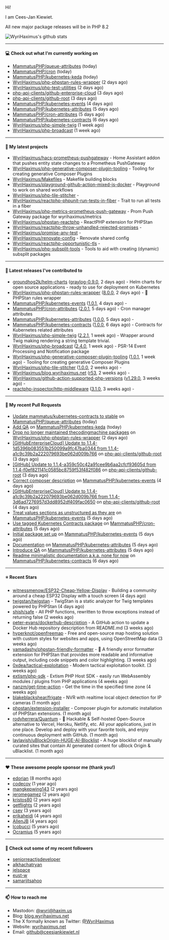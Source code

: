 Hi!

I am Cees-Jan Kiewiet.

All new major package releases will be in PHP 8.2

![WyriHaximus's github stats](https://github-readme-stats.vercel.app/api?username=WyriHaximus&show_icons=true)

---

#### 💻 Check out what I'm currently working on

- [MammatusPHP/queue-attributes](https://github.com/MammatusPHP/queue-attributes) (today)
- [MammatusPHP/cron](https://github.com/MammatusPHP/cron) (today)
- [MammatusPHP/kubernetes-keda](https://github.com/MammatusPHP/kubernetes-keda) (today)
- [WyriHaximus/php-phpstan-rules-wrapper](https://github.com/WyriHaximus/php-phpstan-rules-wrapper) (2 days ago)
- [WyriHaximus/php-test-utilities](https://github.com/WyriHaximus/php-test-utilities) (2 days ago)
- [php-api-clients/github-enterprise-cloud](https://github.com/php-api-clients/github-enterprise-cloud) (3 days ago)
- [php-api-clients/github-root](https://github.com/php-api-clients/github-root) (3 days ago)
- [MammatusPHP/kubernetes-events](https://github.com/MammatusPHP/kubernetes-events) (4 days ago)
- [MammatusPHP/kubernetes-attributes](https://github.com/MammatusPHP/kubernetes-attributes) (5 days ago)
- [MammatusPHP/cron-attributes](https://github.com/MammatusPHP/cron-attributes) (5 days ago)
- [MammatusPHP/kubernetes-contracts](https://github.com/MammatusPHP/kubernetes-contracts) (6 days ago)
- [WyriHaximus/php-simple-twig](https://github.com/WyriHaximus/php-simple-twig) (1 week ago)
- [WyriHaximus/php-broadcast](https://github.com/WyriHaximus/php-broadcast) (1 week ago)

---

#### 🌱 My latest projects

- [WyriHaximus/hacs-prometheus-pushgateway](https://github.com/WyriHaximus/hacs-prometheus-pushgateway) - Home Assistant addon that pushes entity state changes to a Prometheus PushGateway
- [WyriHaximus/php-generative-composer-plugin-tooling](https://github.com/WyriHaximus/php-generative-composer-plugin-tooling) - Tooling for creating generative Composer Plugins
- [WyriHaximus/Makefiles](https://github.com/WyriHaximus/Makefiles) - Makefile building blocks
- [WyriHaximus/playground-github-action-mixed-js-docker](https://github.com/WyriHaximus/playground-github-action-mixed-js-docker) - Playground to work on shared workflows
- [WyriHaximus/php-tile-stitcher](https://github.com/WyriHaximus/php-tile-stitcher) - 
- [WyriHaximus/reactphp-phpunit-run-tests-in-fiber](https://github.com/WyriHaximus/reactphp-phpunit-run-tests-in-fiber) - Trait to run all tests in a fiber
- [WyriHaximus/php-metrics-prometheus-push-gateway](https://github.com/WyriHaximus/php-metrics-prometheus-push-gateway) - Prom Push Gateway package for wyrihaximus/metrics
- [WyriHaximus/phpstan-reactphp](https://github.com/WyriHaximus/phpstan-reactphp) - ReactPHP extension for PHPStan
- [WyriHaximus/reactphp-throw-unhandled-rejected-promises](https://github.com/WyriHaximus/reactphp-throw-unhandled-rejected-promises) - 
- [WyriHaximus/promise-any-test](https://github.com/WyriHaximus/promise-any-test) - 
- [WyriHaximus/renovate-config](https://github.com/WyriHaximus/renovate-config) - Renovate shared config
- [WyriHaximus/reactphp-opportunistic-tls](https://github.com/WyriHaximus/reactphp-opportunistic-tls) - 
- [WyriHaximus/php-subsplit-tools](https://github.com/WyriHaximus/php-subsplit-tools) - Tools to aid with creating (dynamic) subsplit packages

---

#### 🔭 Latest releases I've contributed to

- [groundhog2k/helm-charts](https://github.com/groundhog2k/helm-charts) ([graylog-0.9.0](https://github.com/groundhog2k/helm-charts/releases/tag/graylog-0.9.0), 2 days ago) - Helm charts for open source applications - ready to use for deployment on Kubernetes
- [WyriHaximus/php-phpstan-rules-wrapper](https://github.com/WyriHaximus/php-phpstan-rules-wrapper) ([8.0.0](https://github.com/WyriHaximus/php-phpstan-rules-wrapper/releases/tag/8.0.0), 2 days ago) - 🌯 PHPStan rules wrapper
- [MammatusPHP/kubernetes-events](https://github.com/MammatusPHP/kubernetes-events) ([1.0.1](https://github.com/MammatusPHP/kubernetes-events/releases/tag/1.0.1), 4 days ago) - 
- [MammatusPHP/cron-attributes](https://github.com/MammatusPHP/cron-attributes) ([2.0.1](https://github.com/MammatusPHP/cron-attributes/releases/tag/2.0.1), 5 days ago) - Cron manager attributes
- [MammatusPHP/kubernetes-attributes](https://github.com/MammatusPHP/kubernetes-attributes) ([1.0.0](https://github.com/MammatusPHP/kubernetes-attributes/releases/tag/1.0.0), 5 days ago) - 
- [MammatusPHP/kubernetes-contracts](https://github.com/MammatusPHP/kubernetes-contracts) ([1.0.0](https://github.com/MammatusPHP/kubernetes-contracts/releases/tag/1.0.0), 6 days ago) - Contracts for Kubernetes related attributes
- [WyriHaximus/php-simple-twig](https://github.com/WyriHaximus/php-simple-twig) ([2.2.1](https://github.com/WyriHaximus/php-simple-twig/releases/tag/2.2.1), 1 week ago) - Wrapper around Twig making rendering a string template trivial.
- [WyriHaximus/php-broadcast](https://github.com/WyriHaximus/php-broadcast) ([2.4.0](https://github.com/WyriHaximus/php-broadcast/releases/tag/2.4.0), 1 week ago) - PSR-14 Event Processing and Notification package
- [WyriHaximus/php-generative-composer-plugin-tooling](https://github.com/WyriHaximus/php-generative-composer-plugin-tooling) ([1.0.1](https://github.com/WyriHaximus/php-generative-composer-plugin-tooling/releases/tag/1.0.1), 1 week ago) - Tooling for creating generative Composer Plugins
- [WyriHaximus/php-tile-stitcher](https://github.com/WyriHaximus/php-tile-stitcher) ([1.0.0](https://github.com/WyriHaximus/php-tile-stitcher/releases/tag/1.0.0), 2 weeks ago) - 
- [WyriHaximus/blog.wyrihaximus.net](https://github.com/WyriHaximus/blog.wyrihaximus.net) ([r53](https://github.com/WyriHaximus/blog.wyrihaximus.net/releases/tag/r53), 2 weeks ago) - 
- [WyriHaximus/github-action-supported-php-versions](https://github.com/WyriHaximus/github-action-supported-php-versions) ([v1.29.0](https://github.com/WyriHaximus/github-action-supported-php-versions/releases/tag/v1.29.0), 3 weeks ago) - 
- [reactphp-inspector/http-middleware](https://github.com/reactphp-inspector/http-middleware) ([3.1.0](https://github.com/reactphp-inspector/http-middleware/releases/tag/3.1.0), 3 weeks ago) - 

---

#### 🔨 My recent Pull Requests

- [Update mammatus/kubernetes-contracts to stable](https://github.com/MammatusPHP/queue-attributes/pull/6) on [MammatusPHP/queue-attributes](https://github.com/MammatusPHP/queue-attributes) (today)
- [Add QA](https://github.com/MammatusPHP/kubernetes-keda/pull/1) on [MammatusPHP/kubernetes-keda](https://github.com/MammatusPHP/kubernetes-keda) (today)
- [Drop no longer maintained thecodingmachine packages](https://github.com/WyriHaximus/php-phpstan-rules-wrapper/pull/134) on [WyriHaximus/php-phpstan-rules-wrapper](https://github.com/WyriHaximus/php-phpstan-rules-wrapper) (2 days ago)
- [[GitHubEnterpriseCloud] Update to 1.1.4-1d5396b083551b250099a9fc47ba0344 from 1.1.4-a1c9c39b2a222079693be062d009b766](https://github.com/php-api-clients/github-root/pull/1317) on [php-api-clients/github-root](https://github.com/php-api-clients/github-root) (3 days ago)
- [[GitHub] Update to 1.1.4-a359c50c42a91cee9b6aa2cfcf93605d from 1.1.4-f0ef821141c0585bc8759f53f482f086](https://github.com/php-api-clients/github-root/pull/1316) on [php-api-clients/github-root](https://github.com/php-api-clients/github-root) (3 days ago)
- [Correct composer description](https://github.com/MammatusPHP/kubernetes-events/pull/4) on [MammatusPHP/kubernetes-events](https://github.com/MammatusPHP/kubernetes-events) (4 days ago)
- [[GitHubEnterpriseCloud] Update to 1.1.4-a1c9c39b2a222079693be062d009b766 from 1.1.4-3d6ad7276957d3dd8952df409fac0650](https://github.com/php-api-clients/github-root/pull/1315) on [php-api-clients/github-root](https://github.com/php-api-clients/github-root) (4 days ago)
- [Treat values sections as unstructured as they are](https://github.com/MammatusPHP/kubernetes-events/pull/3) on [MammatusPHP/kubernetes-events](https://github.com/MammatusPHP/kubernetes-events) (5 days ago)
- [Use tagged Kubernetes Contracts package](https://github.com/MammatusPHP/cron-attributes/pull/5) on [MammatusPHP/cron-attributes](https://github.com/MammatusPHP/cron-attributes) (5 days ago)
- [Initial package set up](https://github.com/MammatusPHP/kubernetes-events/pull/1) on [MammatusPHP/kubernetes-events](https://github.com/MammatusPHP/kubernetes-events) (5 days ago)
- [Documentation](https://github.com/MammatusPHP/kubernetes-attributes/pull/4) on [MammatusPHP/kubernetes-attributes](https://github.com/MammatusPHP/kubernetes-attributes) (5 days ago)
- [Introduce QA](https://github.com/MammatusPHP/kubernetes-attributes/pull/2) on [MammatusPHP/kubernetes-attributes](https://github.com/MammatusPHP/kubernetes-attributes) (5 days ago)
- [Readme minimalistic documentation a.k.a. none for now](https://github.com/MammatusPHP/kubernetes-contracts/pull/2) on [MammatusPHP/kubernetes-contracts](https://github.com/MammatusPHP/kubernetes-contracts) (6 days ago)

---

#### ⭐ Recent Stars

- [witnessmenow/ESP32-Cheap-Yellow-Display](https://github.com/witnessmenow/ESP32-Cheap-Yellow-Display) - Building a community around a cheap ESP32 Display with a touch screen (4 days ago)
- [twigstan/twigstan](https://github.com/twigstan/twigstan) - TwigStan is a static analyzer for Twig templates powered by PHPStan (4 days ago)
- [shish/safe](https://github.com/shish/safe) - All PHP functions, rewritten to throw exceptions instead of returning false (2 weeks ago)
- [peter-evans/dockerhub-description](https://github.com/peter-evans/dockerhub-description) - A GitHub action to update a Docker Hub repository description from README.md (3 weeks ago)
- [hyperknot/openfreemap](https://github.com/hyperknot/openfreemap) - Free and open-source map hosting solution with custom styles for websites and apps, using OpenStreetMap data (3 weeks ago)
- [yamadashy/phpstan-friendly-formatter](https://github.com/yamadashy/phpstan-friendly-formatter) - 🤝 A friendly error formatter extension for PHPStan that provides more readable and informative output, including code snippets and color highlighting. (3 weeks ago)
- [0xdea/tactical-exploitation](https://github.com/0xdea/tactical-exploitation) - Modern tactical exploitation toolkit. (3 weeks ago)
- [extism/php-sdk](https://github.com/extism/php-sdk) - Extism PHP Host SDK - easily run WebAssembly modules / plugins from PHP applications (4 weeks ago)
- [nanzm/get-time-action](https://github.com/nanzm/get-time-action) - Get the time in the specified time zone (4 weeks ago)
- [blakeblackshear/frigate](https://github.com/blakeblackshear/frigate) - NVR with realtime local object detection for IP cameras (1 month ago)
- [phpstan/extension-installer](https://github.com/phpstan/extension-installer) - Composer plugin for automatic installation of PHPStan extensions. (1 month ago)
- [rodyherrera/Quantum](https://github.com/rodyherrera/Quantum) - 🚀 Hackable &amp; Self-hosted Open-Source alternative to Vercel, Heroku, Netlify, etc. All your applications, just in one place. Develop and deploy with your favorite tools, and enjoy continuous deployment with GitHub.  (1 month ago)
- [laylavish/uBlockOrigin-HUGE-AI-Blocklist](https://github.com/laylavish/uBlockOrigin-HUGE-AI-Blocklist) - A huge blocklist of manually curated sites that contain AI generated content for uBlock Origin &amp; uBlacklist. (1 month ago)

---

#### ❤️ These awesome people sponsor me (thank you!)

- [edorian](https://github.com/edorian) (8 months ago)
- [codecov](https://github.com/codecov) (1 year ago)
- [mangkepwing143](https://github.com/mangkepwing143) (2 years ago)
- [jeromegamez](https://github.com/jeromegamez) (2 years ago)
- [kristos80](https://github.com/kristos80) (2 years ago)
- [getflights](https://github.com/getflights) (2 years ago)
- [csev](https://github.com/csev) (3 years ago)
- [erikaheidi](https://github.com/erikaheidi) (4 years ago)
- [AllenJB](https://github.com/AllenJB) (4 years ago)
- [lcobucci](https://github.com/lcobucci) (5 years ago)
- [Ocramius](https://github.com/Ocramius) (5 years ago)

---

#### 👯 Check out some of my recent followers

- [seniorreactjsdeveloper](https://github.com/seniorreactjsdeveloper)
- [alkhachatryan](https://github.com/alkhachatryan)
- [jelspace](https://github.com/jelspace)
- [eust-w](https://github.com/eust-w)
- [samarjitsahoo](https://github.com/samarjitsahoo)

---

#### 📫 How to reach me

- Mastodon: [@wyri@haxim.us](https://toot-toot.wyrihaxim.us/@wyri)
- Blog: [blog.wyrihaximus.net](https://blog.wyrihaximus.net/)
- The X formally known as Twitter: [@WyriHaximus](https://twitter.com/WyriHaximus)
- Website: [wyrihaximus.net](https://wyrihaximus.net/)
- Email: [github@ceesjankiewiet.nl](mailto:github@ceesjankiewiet.nl)
